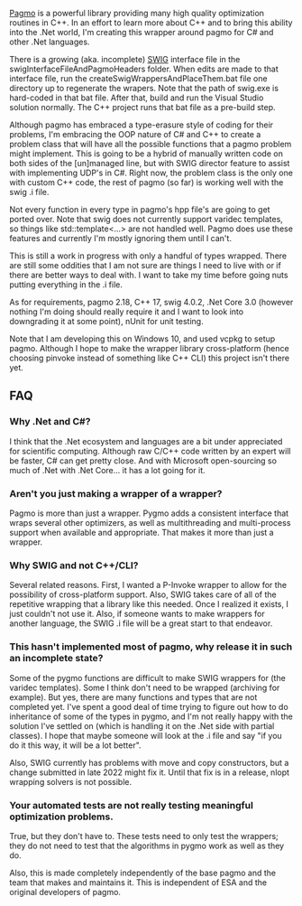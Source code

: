 [Pagmo](https://esa.github.io/pagmo2/) is a powerful library providing many high quality optimization routines in C++.  In an effort to learn more about C++ and to bring this ability into the .Net world, I'm creating this wrapper around pagmo for C# and other .Net languages.

There is a growing (aka. incomplete) [SWIG](https://www.swig.org/) interface file in the swigInterfaceFileAndPagmoHeaders folder.  When edits are made to that interface file, run the createSwigWrappersAndPlaceThem.bat file one directory up to regenerate the wrapers.  Note that the path of swig.exe is hard-coded in that bat file.  After that, build and run the Visual Studio solution normally.  The C++ project runs that bat file as a pre-build step.

Although pagmo has embraced a type-erasure style of coding for their problems, I'm embracing the OOP nature of C# and C++ to create a problem class that will have all the possible functions that a pagmo problem might implement.  This is going to be a hybrid of manually written code on both sides of the [un]managed line, but with SWIG director feature to assist with implementing UDP's in C#.  Right now, the problem class is the only one with custom C++ code, the rest of pagmo (so far) is working well with the swig .i file.

Not every function in every type in pagmo's hpp file's are going to get ported over.  Note that swig does not currently support varidec templates, so things like std::template<...> are not handled well. Pagmo does use these features and currently I'm mostly ignoring them until I can't.

This is still a work in progress with only a handful of types wrapped.  There are still some oddities that I am not sure are things I need to live with or if there are better ways to deal with.  I want to take my time before going nuts putting everything in the .i file.

As for requirements, pagmo 2.18, C++ 17, swig 4.0.2, .Net Core 3.0 (however nothing I'm doing should really require it and I want to look into downgrading it at some point), nUnit for unit testing.

Note that I am developing this on Windows 10, and used vcpkg to setup pagmo.  Although I hope to make the wrapper library cross-platform (hence choosing pinvoke instead of something like C++ CLI) this project isn't there yet.

## FAQ

### Why .Net and C#?
I think that the .Net ecosystem and languages are a bit under appreciated for scientific computing.  Although raw C/C++ code written by an expert will be faster, C# can get pretty close.  And with Microsoft open-sourcing so much of .Net with .Net Core... it has a lot going for it.

### Aren't you just making a wrapper of a wrapper?
Pagmo is more than just a wrapper.  Pygmo adds a consistent interface that wraps several other optimizers, as well as multithreading and multi-process support when available and appropriate.  That makes it more than just a wrapper.

### Why SWIG and not C++/CLI?

Several related reasons.  First, I wanted a P-Invoke wrapper to allow for the possibility of cross-platform support.  Also, SWIG takes care of all of the repetitive wrapping that a library like this needed.  Once I realized it exists, I just couldn't not use it.
Also, if someone wants to make wrappers for another language, the SWIG .i file will be a great start to that endeavor.  

### This hasn't implemented most of pagmo, why release it in such an incomplete state?

Some of the pygmo functions are difficult to make SWIG wrappers for (the varidec templates).  Some I think don't need to be wrapped (archiving for example).  But yes, there are many functions and types that are not completed yet.  I've spent a good deal of time trying to figure out how to do inheritance of some of the types in pygmo, and I'm not really happy with the solution I've settled on (which is handling it on the .Net side with partial classes).  I hope that maybe someone will look at the .i file and say "if you do it this way, it will be a lot better".  

Also, SWIG currently has problems with move and copy constructors, but a change submitted in late 2022 might fix it.  Until that fix is in a release, nlopt wrapping solvers is not possible.

### Your automated tests are not really testing meaningful optimization problems.

True, but they don't have to.  These tests need to only test the wrappers; they do not need to test that the algorithms in pygmo work as well as they do.


Also, this is made completely independently of the base pagmo and the team that makes and maintains it.  This is independent of ESA and the original developers of pagmo.
